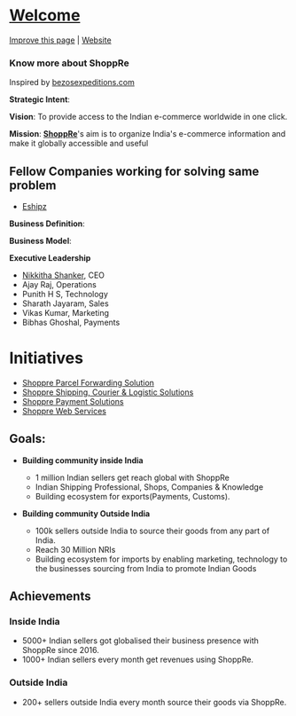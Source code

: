 # [Welcome](https://expeditions.shoppre.com)

[Improve this page](https://github.com/shoppre/expeditions/edit/master/docs/README.md) | [Website](https://expeditions.shoppre.com)


### Know more about ShoppRe

Inspired by [bezosexpeditions.com](https://www.bezosexpeditions.com/)

**Strategic Intent**: 


**Vision**: To provide access to the Indian e-commerce worldwide in one click.

**Mission**: **[ShoppRe](https://www.shoppre.com)**'s aim is to organize India's e-commerce information and make it globally accessible and useful

## Fellow Companies working for solving same problem

- [Eshipz](https://expeditions.shoppre.com/fellow-companies/eshipz.html)

**Business Definition**:

**Business Model**:

**Executive Leadership**

- [Nikkitha Shanker](https://in.linkedin.com/in/nikkitha-shanker), CEO
- Ajay Raj, Operations
- Punith H S, Technology
- Sharath Jayaram, Sales
- Vikas Kumar, Marketing
- Bibhas Ghoshal, Payments


# Initiatives

- [Shoppre Parcel Forwarding Solution](https://expeditions.shoppre.com/initiatives/shoppre-parcel-forwarding-solution.html)
- [Shoppre Shipping, Courier & Logistic Solutions](https://www.shopprecouriers.com)
- [Shoppre Payment Solutions](https://www.shopprepay.in)
- [Shoppre Web Services](https://expeditions.shoppre.com/initiatives/shoppre-web-services.html)

## Goals:

- **Building community inside India**
  - 1 million Indian sellers get reach global with ShoppRe
  - Indian Shipping Professional, Shops, Companies & Knowledge
  - Building ecosystem for exports(Payments, Customs).
  
- **Building community Outside India**
  - 100k sellers outside India to source their goods from any part of India.
  - Reach 30 Million NRIs
  - Building ecosystem for imports by enabling marketing, technology to the businesses sourcing from India to promote Indian Goods
  
  
## Achievements

### Inside India
- 5000+ Indian sellers got globalised their business presence with ShoppRe since 2016.
- 1000+ Indian sellers every month get revenues using ShoppRe.

### Outside India

- 200+ sellers outside India every month source their goods via ShoppRe.

